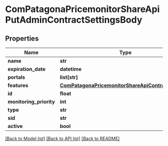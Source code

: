 # ComPatagonaPricemonitorShareApiPutAdminContractSettingsBody

## Properties
Name | Type | Description | Notes
------------ | ------------- | ------------- | -------------
**name** | **str** |  | 
**expiration_date** | **datetime** |  | [optional] 
**portals** | **list[str]** |  | 
**features** | [**ComPatagonaPricemonitorShareApiContractFeatures**](ComPatagonaPricemonitorShareApiContractFeatures.md) |  | 
**id** | **float** |  | 
**monitoring_priority** | **int** |  | [optional] 
**type** | **str** |  | 
**sid** | **str** |  | 
**active** | **bool** |  | 

[[Back to Model list]](../README.md#documentation-for-models) [[Back to API list]](../README.md#documentation-for-api-endpoints) [[Back to README]](../README.md)


